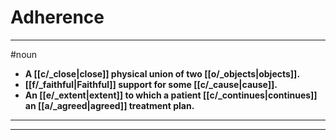 # Adherence
---
#noun
- **A [[c/_close|close]] physical union of two [[o/_objects|objects]].**
- **[[f/_faithful|Faithful]] support for some [[c/_cause|cause]].**
- **An [[e/_extent|extent]] to which a patient [[c/_continues|continues]] an [[a/_agreed|agreed]] treatment plan.**
---
---
